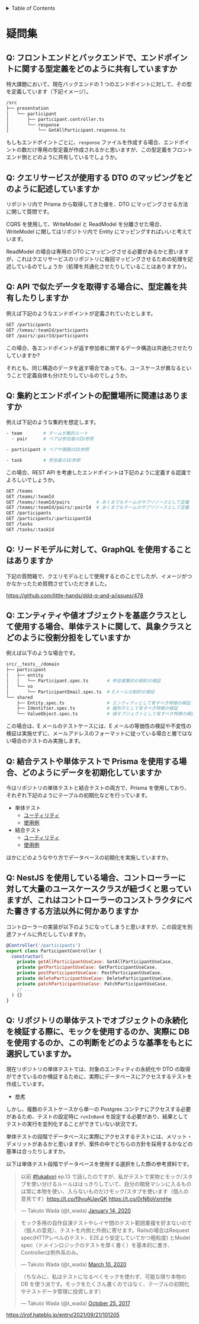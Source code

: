 <!-- START doctoc generated TOC please keep comment here to allow auto update -->
<!-- DON'T EDIT THIS SECTION, INSTEAD RE-RUN doctoc TO UPDATE -->
<details>
<summary>Table of Contents</summary>

- [疑問集](#%E7%96%91%E5%95%8F%E9%9B%86)
  - [Q: フロントエンドとバックエンドで、エンドポイントに関する型定義をどのように共有していますか](#q-%E3%83%95%E3%83%AD%E3%83%B3%E3%83%88%E3%82%A8%E3%83%B3%E3%83%89%E3%81%A8%E3%83%90%E3%83%83%E3%82%AF%E3%82%A8%E3%83%B3%E3%83%89%E3%81%A7%E3%82%A8%E3%83%B3%E3%83%89%E3%83%9D%E3%82%A4%E3%83%B3%E3%83%88%E3%81%AB%E9%96%A2%E3%81%99%E3%82%8B%E5%9E%8B%E5%AE%9A%E7%BE%A9%E3%82%92%E3%81%A9%E3%81%AE%E3%82%88%E3%81%86%E3%81%AB%E5%85%B1%E6%9C%89%E3%81%97%E3%81%A6%E3%81%84%E3%81%BE%E3%81%99%E3%81%8B)
  - [Q: クエリサービスが使用する DTO のマッピングをどのように記述していますか](#q-%E3%82%AF%E3%82%A8%E3%83%AA%E3%82%B5%E3%83%BC%E3%83%93%E3%82%B9%E3%81%8C%E4%BD%BF%E7%94%A8%E3%81%99%E3%82%8B-dto-%E3%81%AE%E3%83%9E%E3%83%83%E3%83%94%E3%83%B3%E3%82%B0%E3%82%92%E3%81%A9%E3%81%AE%E3%82%88%E3%81%86%E3%81%AB%E8%A8%98%E8%BF%B0%E3%81%97%E3%81%A6%E3%81%84%E3%81%BE%E3%81%99%E3%81%8B)
  - [Q: API で似たデータを取得する場合に、型定義を共有したりしますか](#q-api-%E3%81%A7%E4%BC%BC%E3%81%9F%E3%83%87%E3%83%BC%E3%82%BF%E3%82%92%E5%8F%96%E5%BE%97%E3%81%99%E3%82%8B%E5%A0%B4%E5%90%88%E3%81%AB%E5%9E%8B%E5%AE%9A%E7%BE%A9%E3%82%92%E5%85%B1%E6%9C%89%E3%81%97%E3%81%9F%E3%82%8A%E3%81%97%E3%81%BE%E3%81%99%E3%81%8B)
  - [Q: 集約とエンドポイントの配置場所に関連はありますか](#q-%E9%9B%86%E7%B4%84%E3%81%A8%E3%82%A8%E3%83%B3%E3%83%89%E3%83%9D%E3%82%A4%E3%83%B3%E3%83%88%E3%81%AE%E9%85%8D%E7%BD%AE%E5%A0%B4%E6%89%80%E3%81%AB%E9%96%A2%E9%80%A3%E3%81%AF%E3%81%82%E3%82%8A%E3%81%BE%E3%81%99%E3%81%8B)
  - [Q: リードモデルに対して、GraphQL を使用することはありますか](#q-%E3%83%AA%E3%83%BC%E3%83%89%E3%83%A2%E3%83%87%E3%83%AB%E3%81%AB%E5%AF%BE%E3%81%97%E3%81%A6graphql-%E3%82%92%E4%BD%BF%E7%94%A8%E3%81%99%E3%82%8B%E3%81%93%E3%81%A8%E3%81%AF%E3%81%82%E3%82%8A%E3%81%BE%E3%81%99%E3%81%8B)
  - [Q: エンティティや値オブジェクトを基底クラスとして使用する場合、単体テストに関して、具象クラスとどのように役割分担をしていますか](#q-%E3%82%A8%E3%83%B3%E3%83%86%E3%82%A3%E3%83%86%E3%82%A3%E3%82%84%E5%80%A4%E3%82%AA%E3%83%96%E3%82%B8%E3%82%A7%E3%82%AF%E3%83%88%E3%82%92%E5%9F%BA%E5%BA%95%E3%82%AF%E3%83%A9%E3%82%B9%E3%81%A8%E3%81%97%E3%81%A6%E4%BD%BF%E7%94%A8%E3%81%99%E3%82%8B%E5%A0%B4%E5%90%88%E5%8D%98%E4%BD%93%E3%83%86%E3%82%B9%E3%83%88%E3%81%AB%E9%96%A2%E3%81%97%E3%81%A6%E5%85%B7%E8%B1%A1%E3%82%AF%E3%83%A9%E3%82%B9%E3%81%A8%E3%81%A9%E3%81%AE%E3%82%88%E3%81%86%E3%81%AB%E5%BD%B9%E5%89%B2%E5%88%86%E6%8B%85%E3%82%92%E3%81%97%E3%81%A6%E3%81%84%E3%81%BE%E3%81%99%E3%81%8B)
  - [Q: 結合テストや単体テストで Prisma を使用する場合、どのようにデータを初期化していますか](#q-%E7%B5%90%E5%90%88%E3%83%86%E3%82%B9%E3%83%88%E3%82%84%E5%8D%98%E4%BD%93%E3%83%86%E3%82%B9%E3%83%88%E3%81%A7-prisma-%E3%82%92%E4%BD%BF%E7%94%A8%E3%81%99%E3%82%8B%E5%A0%B4%E5%90%88%E3%81%A9%E3%81%AE%E3%82%88%E3%81%86%E3%81%AB%E3%83%87%E3%83%BC%E3%82%BF%E3%82%92%E5%88%9D%E6%9C%9F%E5%8C%96%E3%81%97%E3%81%A6%E3%81%84%E3%81%BE%E3%81%99%E3%81%8B)
  - [Q: NestJS を使用している場合、コントローラーに対して大量のユースケースクラスが紐づくと思っていますが、これはコントローラーのコンストラクタにべた書きする方法以外に何かありますか](#q-nestjs-%E3%82%92%E4%BD%BF%E7%94%A8%E3%81%97%E3%81%A6%E3%81%84%E3%82%8B%E5%A0%B4%E5%90%88%E3%82%B3%E3%83%B3%E3%83%88%E3%83%AD%E3%83%BC%E3%83%A9%E3%83%BC%E3%81%AB%E5%AF%BE%E3%81%97%E3%81%A6%E5%A4%A7%E9%87%8F%E3%81%AE%E3%83%A6%E3%83%BC%E3%82%B9%E3%82%B1%E3%83%BC%E3%82%B9%E3%82%AF%E3%83%A9%E3%82%B9%E3%81%8C%E7%B4%90%E3%81%A5%E3%81%8F%E3%81%A8%E6%80%9D%E3%81%A3%E3%81%A6%E3%81%84%E3%81%BE%E3%81%99%E3%81%8C%E3%81%93%E3%82%8C%E3%81%AF%E3%82%B3%E3%83%B3%E3%83%88%E3%83%AD%E3%83%BC%E3%83%A9%E3%83%BC%E3%81%AE%E3%82%B3%E3%83%B3%E3%82%B9%E3%83%88%E3%83%A9%E3%82%AF%E3%82%BF%E3%81%AB%E3%81%B9%E3%81%9F%E6%9B%B8%E3%81%8D%E3%81%99%E3%82%8B%E6%96%B9%E6%B3%95%E4%BB%A5%E5%A4%96%E3%81%AB%E4%BD%95%E3%81%8B%E3%81%82%E3%82%8A%E3%81%BE%E3%81%99%E3%81%8B)
  - [Q: リポジトリの単体テストでオブジェクトの永続化を検証する際に、モックを使用するのか、実際に DB を使用するのか、この判断をどのような基準をもとに選択していますか。](#q-%E3%83%AA%E3%83%9D%E3%82%B8%E3%83%88%E3%83%AA%E3%81%AE%E5%8D%98%E4%BD%93%E3%83%86%E3%82%B9%E3%83%88%E3%81%A7%E3%82%AA%E3%83%96%E3%82%B8%E3%82%A7%E3%82%AF%E3%83%88%E3%81%AE%E6%B0%B8%E7%B6%9A%E5%8C%96%E3%82%92%E6%A4%9C%E8%A8%BC%E3%81%99%E3%82%8B%E9%9A%9B%E3%81%AB%E3%83%A2%E3%83%83%E3%82%AF%E3%82%92%E4%BD%BF%E7%94%A8%E3%81%99%E3%82%8B%E3%81%AE%E3%81%8B%E5%AE%9F%E9%9A%9B%E3%81%AB-db-%E3%82%92%E4%BD%BF%E7%94%A8%E3%81%99%E3%82%8B%E3%81%AE%E3%81%8B%E3%81%93%E3%81%AE%E5%88%A4%E6%96%AD%E3%82%92%E3%81%A9%E3%81%AE%E3%82%88%E3%81%86%E3%81%AA%E5%9F%BA%E6%BA%96%E3%82%92%E3%82%82%E3%81%A8%E3%81%AB%E9%81%B8%E6%8A%9E%E3%81%97%E3%81%A6%E3%81%84%E3%81%BE%E3%81%99%E3%81%8B)

</details>
<!-- END doctoc generated TOC please keep comment here to allow auto update -->

# 疑問集

## Q: フロントエンドとバックエンドで、エンドポイントに関する型定義をどのように共有していますか

特大課題において、現在バックエンドの 1 つのエンドポイントに対して、その型を定義しています（下記イメージ）。

```bash
/src
├── presentation
│   └── participant
│       ├── participant.controller.ts
│       └── response
│           └── GetAllParticipant.response.ts
```

もしもエンドポイントごとに、`response` ファイルを作成する場合、エンドポイントの数だけ専用の型定義が作成されるかと思いますが、この型定義をフロントエンド側とどのように共有しているでしょうか。

## Q: クエリサービスが使用する DTO のマッピングをどのように記述していますか

リポジトリ内で Prisma から取得してきた値を、DTO にマッピングさせる方法に関して質問です。

CQRS を使用して、WriteModel と ReadModel を分離させた場合、WriteModel に関してはリポジトリ内で Entity にマッピングすればいいと考えています。

ReadModel の場合は専用の DTO にマッピングさせる必要があるかと思いますが、これはクエリサービスのリポジトリに毎回マッピングさせるための処理を記述しているのでしょうか（処理を共通化させたりしていることはありますか）。

## Q: API で似たデータを取得する場合に、型定義を共有したりしますか

例えば下記のようなエンドポイントが定義されていたとします。

```bash
GET /participants
GET /temas/:teamId/participants
GET /pairs/:pairId/participants
```

この場合、各エンドポイントが返す参加者に関するデータ構造は共通化させたりしていますか?

それとも、同じ構造のデータを返す場合であっても、ユースケースが異なるということで定義自体も分けたりしているのでしょうか。

## Q: 集約とエンドポイントの配置場所に関連はありますか

例えば下記のような集約を想定します。

```bash
- team        # チームが集約ルート
  - pair      # ペアは参加者のID参照

- participant # ペアや課題のID参照

- task        # 参加者のID参照
```

この場合、REST API を考慮したエンドポイントは下記のように定義する認識でよろしいでしょうか。

```bash
GET /teams
GET /teams/:teamId
GET /teams/:teamId/pairs          # あくまでもチームのサブリソースとして定義
GET /teams/:teamId/pairs/:pairId  # あくまでもチームのサブリソースとして定義
GET /participants
GET /participants/:participantId
GET /tasks
GET /tasks/:taskId
```

## Q: リードモデルに対して、GraphQL を使用することはありますか

下記の質問箱で、クエリモデルとして使用するとのことでしたが、イメージがつかなかったため質問させていただきました。

https://github.com/little-hands/ddd-q-and-a/issues/478

## Q: エンティティや値オブジェクトを基底クラスとして使用する場合、単体テストに関して、具象クラスとどのように役割分担をしていますか

例えば以下のような場合です。

```bash
src/__tests__/domain
├── participant
│   ├── entity
│   │   └── Participant.spec.ts       # 参加者集約の制約の検証
│   └── vo
│       └── ParticipantEmail.spec.ts  # Eメールの制約の検証
└── shared
    ├── Entity.spec.ts                # エンティティとして有すべき特徴の検証
    ├── Identifier.spec.ts            # 識別子として有すべき特徴の検証
    └── ValueObject.spec.ts           # 値オブジェクトとして有すべき特徴の検証
```

この場合は、E メールのテストケースには、E メールの等価性の検証や不変性の検証は実施せずに、メールアドレスのフォーマットに従っている場合と層ではない場合のテストのみ実施します。

## Q: 結合テストや単体テストで Prisma を使用する場合、どのようにデータを初期化していますか

今はリポジトリの単体テストと結合テストの両方で、Prisma を使用しており、それぞれ下記のようにテーブルの初期化などを行っています。

- 単体テスト
  - [ユーティリティ](../src/shared/prisma/PrismaService.ts)
  - [使用例](../src/__tests__/infrastructure/db/participant/QueryService/GetAllParticipant.QueryService.spec.ts)
- 結合テスト
  - [ユーティリティ](../test/utils/TestPrismaService.ts)
  - [使用例](../test/participants.e2e-spec.ts)

ほかにどのようなやり方でデータベースの初期化を実施していますか。

## Q: NestJS を使用している場合、コントローラーに対して大量のユースケースクラスが紐づくと思っていますが、これはコントローラーのコンストラクタにべた書きする方法以外に何かありますか

コントローラーの実装が以下のようになってしまうと思いますが、この設定を別途ファイルに外だししていますか。

```js
@Controller('/participants')
export class ParticipantController {
  constructor(
    private getAllParticipantUseCase: GetAllParticipantUseCase,
    private getParticipantUseCase: GetParticipantUseCase,
    private postParticipantUseCase: PostParticipantUseCase,
    private deleteParticipantUseCase: DeleteParticipantUseCase,
    private patchParticipantUseCase: PatchParticipantUseCase,
    // ...
  ) {}
}
```

## Q: リポジトリの単体テストでオブジェクトの永続化を検証する際に、モックを使用するのか、実際に DB を使用するのか、この判断をどのような基準をもとに選択していますか。

現在リポジトリの単体テストでは、対象のエンティティの永続化や DTO の取得ができているのか検証するために、実際にデータベースにアクセスするテストを作成しています。

- [参考](../src/__tests__/infrastructure/db/participant/QueryService/GetAllParticipant.QueryService.spec.ts)

しかし、複数のテストケースから単一の Postgres コンテナにアクセスする必要があるため、テストの設定時に `runInBand` を設定する必要があり、結果としてテストの実行を並列化することができていない状況です。

単体テストの段階でデータベースに実際にアクセスするテストには、メリット・デメリットがあるかと思いますが、案件の中でどちらの方針を採用するかなどの基準は合ったりしますか。

以下は単体テスト段階でデータベースを使用する選択をした際の参考資料です。

<blockquote class="twitter-tweet"><p lang="ja" dir="ltr">以前 <a href="https://twitter.com/hashtag/fukabori?src=hash&amp;ref_src=twsrc%5Etfw">#fukabori</a> ep.13 で話したのですが、私がテストで実物とモック/スタブを使い分けるルールははっきりしていて、自分の開発マシンに入るものは常に本物を使い、入らないものだけモック/スタブを使います（個人の意見です）<a href="https://t.co/f9vuAUayQK">https://t.co/f9vuAUayQK</a> <a href="https://t.co/0rN6oVxmHw">https://t.co/0rN6oVxmHw</a></p>&mdash; Takuto Wada (@t_wada) <a href="https://twitter.com/t_wada/status/1216953597637713921?ref_src=twsrc%5Etfw">January 14, 2020</a></blockquote> <script async src="https://platform.twitter.com/widgets.js" charset="utf-8"></script>

<blockquote class="twitter-tweet"><p lang="ja" dir="ltr">モック多用の自作自演テストやレイヤ間のテスト範囲重複を好まないので（個人の意見）、テストを内側と外側に寄せます。Railsの場合はRequest spec(HTTPレベルのテスト、E2Eより安定していてかつ粗粒度) とModel spec（ドメインロジックのテストを厚く書く）を基本的に書き、Controllerは例外系のみ。</p>&mdash; Takuto Wada (@t_wada) <a href="https://twitter.com/t_wada/status/1237200607045251073?ref_src=twsrc%5Etfw">March 10, 2020</a></blockquote> <script async src="https://platform.twitter.com/widgets.js" charset="utf-8"></script>

<blockquote class="twitter-tweet"><p lang="ja" dir="ltr">（ちなみに、私はテストになるべくモックを使わず、可能な限り本物の DB を使う派です。モックをたくさん書くのではなく、テーブルの初期化やテストデータ管理に投資します）</p>&mdash; Takuto Wada (@t_wada) <a href="https://twitter.com/t_wada/status/923016589431128064?ref_src=twsrc%5Etfw">October 25, 2017</a></blockquote> <script async src="https://platform.twitter.com/widgets.js" charset="utf-8"></script>

https://irof.hateblo.jp/entry/2021/09/21/101205
